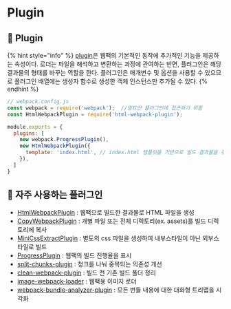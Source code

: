 # Plugin

## &#x20;🐇 Plugin

{% hint style="info" %}
[plugin](https://webpack.kr/concepts/plugins/)은 웹팩의 기본적인 동작에 추가적인 기능을 제공하는 속성이다. 로더는 파일을 해석하고 변환하는 과정에 관여하는 반면, 플러그인은 해당 결과물의 형태를 바꾸는 역할을 한다. 플러그인은 매개변수 및 옵션을 사용할 수 있으므로 플러그인 배열에는 생성자 함수로 생성한 객체 인스턴스만 추가될 수 있다.
{% endhint %}

```javascript
// webpack.config.js
const webpack = require('webpack');  //빌트인 플러그인에 접근하기 위함
const HtmlWebpackPlugin = require('html-webpack-plugin');

module.exports = {
  plugins: [
    new webpack.ProgressPlugin(),
    new HtmlWebpackPlugin({
      template: 'index.html', // index.html 템플릿을 기반으로 빌드 결과물을 추가
    }),
  ]
}
```

## 🐇 자주 사용하는 플러그인

* [HtmlWebpackPlugin](https://webpack.js.org/plugins/html-webpack-plugin/) : 웹팩으로 빌드한 결과물로 HTML 파일을 생성
* [CopyWebpackPlugin](https://webpack.kr/plugins/copy-webpack-plugin/) : 개별 파일 또는 전체 디렉토리(ex. assets)를 빌드 디렉토리에 복사
* [MiniCssExtractPlugin](https://webpack.kr/plugins/mini-css-extract-plugin/) : 별도의 css 파일을 생성하여 내부스타일이 아닌 외부스타일로 빌드
* [ProgressPlugin](https://webpack.js.org/plugins/progress-plugin/#root) : 웹팩의 빌드 진행율을 표시
* [split-chunks-plugin](https://webpack.js.org/plugins/split-chunks-plugin/) : 청크를 나눠 중복되는 의존성 개선
* [clean-webpack-plugin](https://www.npmjs.com/package/clean-webpack-plugin) : 빌드 전 기존 빌드 폴더 정리
* [image-webpack-loader](https://github.com/tcoopman/image-webpack-loader) : 웹팩용 이미지 로더
* [webpack-bundle-analyzer-plugin](https://github.com/webpack-contrib/webpack-bundle-analyzer) : 모든 번들 내용에 대한 대화형 트리맵을 시각화
